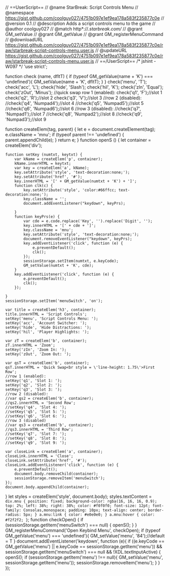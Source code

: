 // ==UserScript==
// @name         StarBreak: Script Controls Menu
// @namespace    https://gist.github.com/coolguy027/4751b097e1ef9ea178a583f235877c0e
// @version      0.1
// @description  Adds a script controls menu to the game
// @author       coolguy027
// @match        http*://*.starbreak.com/*
// @grant        GM_setValue
// @grant        GM_getValue
// @grant        GM_registerMenuCommand
// @downloadURL  https://gist.github.com/coolguy027/4751b097e1ef9ea178a583f235877c0e/raw/starbreak-script-controls-menu.user.js
// @updateURL    https://gist.github.com/coolguy027/4751b097e1ef9ea178a583f235877c0e/raw/starbreak-script-controls-menu.user.js
// ==/UserScript==
/* jshint -W097 */
'use strict';

function check (name, dfltT) {
    if (typeof GM_getValue(name + 'K') === 'undefined'){
        GM_setValue(name + 'K', dfltT);
    }
}
check('menu', 'T');
check('acc', 'L');
check('hide', 'Slash');
check('hil', 'K');
check('zIn', 'Equal');
check('zOut', 'Minus');
//quick swap row 1 (enabled):
check('q1', 'F');//slot 1
check('q2', 'R');//slot 2
check('q3', 'V');//slot 3
//row 2 (disabled):
//check('q4', 'Numpad4');//slot 4
//check('q5', 'Numpad5');//slot 5
//check('q6', 'Numpad6');//slot 6
//row 3 (disabled):
//check('q7', 'Numpad1');//slot 7
//check('q8', 'Numpad2');//slot 8
//check('q9', 'Numpad3');//slot 9

function createElem(tag, parent) {
    let e = document.createElement(tag);
    e.className = 'mnu';
    if (typeof parent !== 'undefined') {
        parent.appendChild(e);
    }
    return e;
}
function openS () {
    let container = createElem('div');

    function setKey (numtxt, keytxt) {
        var kName = createElem('p', container);
        kName.innerHTML = keytxt;
        var key = createElem('a', kName);
        key.setAttribute('style', 'text-decoration:none;');
        key.setAttribute('href', '#');
        key.innerHTML = '[' + GM_getValue(numtxt + 'K') + ']';
        function clk(c) {
            key.setAttribute('style', 'color:#66ffcc; text-decoration:none;');
            key.className = '';
            document.addEventListener("keydown", keyPrs);

        }
        function keyPrs(e) {
            var cde = e.code.replace('Key', '').replace('Digit', '');
            key.innerHTML = '[' + cde + ']';
            key.className = 'mnu';
            key.setAttribute('style', 'text-decoration:none;');
            document.removeEventListener("keydown", keyPrs);
            key.addEventListener('click', function (e) {
                e.preventDefault();
                clk();
            });
            sessionStorage.setItem(numtxt, e.keyCode);
            GM_setValue(numtxt + 'K', cde);
        }
        key.addEventListener('click', function (e) {
            e.preventDefault();
            clk();
        });

    }
    sessionStorage.setItem('menuSwitch', 'on');

    var title = createElem('h3', container);
    title.innerHTML = 'Script Controls';
    setKey('menu', 'Script Controls Menu: ');
    setKey('acc', 'Account Switcher: ');
    setKey('hide', 'Hide Distractions: ');
    setKey('hil', 'Player Highlights: ');

    var zT = createElem('b', container);
    zT.innerHTML = 'Zoom';
    setKey('zIn', 'Zoom In: ');
    setKey('zOut', 'Zoom Out: ');

    var qsT = createElem('b', container);
    qsT.innerHTML = 'Quick Swap<br style = \'line-height: 1.75\'>First Row';
    //row 1 (enabled):
    setKey('q1', 'Slot 1: ');
    setKey('q2', 'Slot 2: ');
    setKey('q3', 'Slot 3: ');
    //row 2 (disabled):
    //var qs2 = createElem('b', container);
    //qs2.innerHTML = 'Second Row';
    //setKey('q4', 'Slot 4: ');
    //setKey('q5', 'Slot 5: ');
    //setKey('q6', 'Slot 6: ');
    //row 3 (disabled)
    //var qs3 = createElem('b', container);
    //qs3.innerHTML = 'Third Row';
    //setKey('q7', 'Slot 7: ');
    //setKey('q8', 'Slot 8: ');
    //setKey('q9', 'Slot 9: ');

    var closeLink = createElem('a', container);
    closeLink.innerHTML = 'Close';
    closeLink.setAttribute('href', '#');
    closeLink.addEventListener('click', function (e) {
        e.preventDefault();
        document.body.removeChild(container);
        sessionStorage.removeItem('menuSwitch');
    });
    document.body.appendChild(container);
}
let styles = createElem('style', document.body);
styles.textContent = `
div.mnu {
position: fixed;
background-color: rgba(16, 16, 16, 0.9);
top: 2%;
left: 38%;
right: 38%;
color: #f0f0f0;
font-size: 12pt;
font-family: Consolas,monospace;
padding: 10px;
text-align: center;
border-radius: 5px;
}
a.mnu:link {
color: #e0e0e0;
}
a.mnu:hover {
color: #f2f2f2;
}
`;
function checkOpen() {
    if (sessionStorage.getItem('menuSwitch') === null) {
        openS();
    }
}
GM_registerMenuCommand('Open Keybind Menu', checkOpen);
if (typeof GM_getValue('menu') === 'undefined'){
    GM_setValue('menu', '84');//default = T
}
document.addEventListener('keydown', function (e){
    if ((e.keyCode == GM_getValue('menu') || e.keyCode == sessionStorage.getItem('menu')) && sessionStorage.getItem('menuSwitch') === null && !XDL.textInputActive) {
        openS();
        if (sessionStorage.getItem('menu') !== null){
            GM_setValue('menu', sessionStorage.getItem('menu'));
            sessionStorage.removeItem('menu');
        }
    }
});
